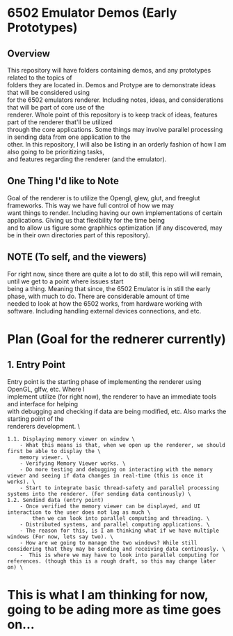 # 6502 Emulator Demos (Early Prototypes)


## Overview
This repository will have folders containing demos, and any prototypes related to the topics of \
folders they are located in. Demos and Protype are to demonstrate ideas that will be considered using \
for the 6502 emulators renderer. Including notes, ideas, and considerations that will be part of core use of the \
renderer. Whole point of this repository is to keep track of ideas, features part of the renderer that'll be utilized \
through the core applications. Some things may involve parallel processing in sending data from one application to the \
other. In this repository, I will also be listing in an orderly fashion of how I am also going to be prioritizing tasks, \
and features regarding the renderer (and the emulator).

## One Thing I'd like to Note
Goal of the renderer is to utilize the Opengl, glew, glut, and freeglut frameworks. This way we have full control of how we may \
want things to render. Including having our own implementations of certain applications. Giving us that flexibility for the time being \
and to allow us figure some graphhics optimization (if any discovered, may be in their own directories part of this repository).

## NOTE (To self, and the viewers)
For right now, since there are quite a lot to do still, this repo will will remain, until we get to a point where issues start \
being a thing. Meaning that since, the 6502 Emulator is in still the early phase, with much to do. There are considerable amount of time \
needed to look at how the 6502 works, from hardware working with software. Including handling external devices connections, and etc.





# Plan  (Goal for the rednerer currently)

## 1. Entry Point
Entry point is the starting phase of implementing the renderer using OpenGL, glfw, etc. Where I \
implement utilize (for right now), the renderer to have an immediate tools and interface for helping \
with debugging and checking if data are being modified, etc. Also marks the starting point of the \
renderers development. \

    1.1. Displaying memory viewer on window \
        - What this means is that, when we open up the renderer, we should first be able to display the \
        memory viewer. \
        - Verifying Memory Viewer works. \
        - Do more testing and debugging on interacting with the memory viewer and seeing if data changes in real-time (this is once it works). \
        - Start to integrate basic thread-safety and parallel processing systems into the renderer. (For sending data continously) \
    1.2. Sendind data (entry point)
        - Once verified the memory viewer can be displayed, and UI interaction to the user does not lag as much \
            then we can look into parallel computing and threading. \
        - Distributed systems, and parallel computing applications. \
        - The reason for this, is I am thinking what if we have multiple windows (For now, lets say two). \
        - How are we going to manage the two windows? While still considering that they may be sending and receiving data continously. \
        -  This is where we may have to look into parallel computing for references. (though this is a rough draft, so this may change later on) \


# This is what I am thinking for now, going to be ading more as time goes on...
